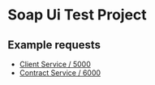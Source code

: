 # Soap Ui Test Project
## Example requests
* [Client Service / 5000](https://github.com/JavaanseHZ/kafka-playground/tree/master/client-service)
* [Contract Service / 6000](https://github.com/JavaanseHZ/kafka-playground/tree/master/contract-service)
